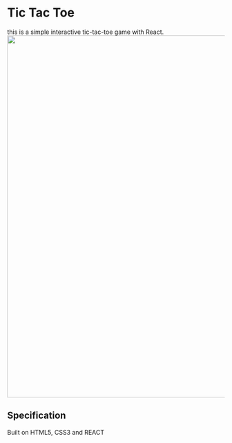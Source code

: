 # Tic Tac Toe
this is a simple interactive tic-tac-toe game with React.
<img src="https://media.giphy.com/media/3Au0GkRBukBqkxgVl9/giphy.gif" width="838">

## Specification
Built on HTML5, CSS3 and REACT

